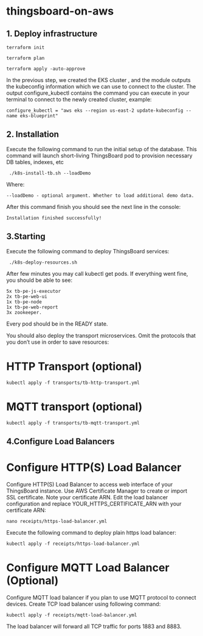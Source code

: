 # thingsboard-on-aws

## 1. Deploy infrastructure
```
terraform init
```
```
terraform plan
```
```
terraform apply -auto-approve
```
In the previous step, we created the EKS cluster , and the module outputs the kubeconfig information which we can use to connect to the cluster.
The output configure_kubectl contains the command you can execute in your terminal to connect to the newly created cluster, example:
```
configure_kubectl = "aws eks --region us-east-2 update-kubeconfig --name eks-blueprint"
```

## 2. Installation
Execute the following command to run the initial setup of the database. This command will launch short-living ThingsBoard pod to provision necessary DB tables, indexes, etc

```
 ./k8s-install-tb.sh --loadDemo
```
Where:

    --loadDemo - optional argument. Whether to load additional demo data.

After this command finish you should see the next line in the console:
```
Installation finished successfully!
```
## 3.Starting

Execute the following command to deploy ThingsBoard services:
```
 ./k8s-deploy-resources.sh
```
After few minutes you may call kubectl get pods. If everything went fine, you should be able to see:

    5x tb-pe-js-executor
    2x tb-pe-web-ui
    1x tb-pe-node
    1x tb-pe-web-report
    3x zookeeper.
Every pod should be in the READY state.

You should also deploy the transport microservices. Omit the protocols that you don’t use in order to save resources:
# HTTP Transport (optional)
```
kubectl apply -f transports/tb-http-transport.yml
```
# MQTT transport (optional)
```
kubectl apply -f transports/tb-mqtt-transport.yml
```
## 4.Configure Load Balancers
# Configure HTTP(S) Load Balancer
Configure HTTP(S) Load Balancer to access web interface of your ThingsBoard instance. 
Use AWS Certificate Manager to create or import SSL certificate. Note your certificate ARN.
Edit the load balancer configuration and replace YOUR_HTTPS_CERTIFICATE_ARN with your certificate ARN:
```
nano receipts/https-load-balancer.yml
```
Execute the following command to deploy plain https load balancer:
```
kubectl apply -f receipts/https-load-balancer.yml
```
# Configure MQTT Load Balancer (Optional)
Configure MQTT load balancer if you plan to use MQTT protocol to connect devices.
Create TCP load balancer using following command:
```
kubectl apply -f receipts/mqtt-load-balancer.yml
```
The load balancer will forward all TCP traffic for ports 1883 and 8883.
